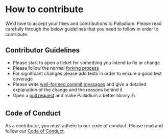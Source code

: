 # How to contribute
We'd love to accept your fixes and contributions to Palladium. Please read carefully through the below guidelines that you need to follow in order to contribute.

## Contributor Guidelines
- Please start to open a ticket for something you intend to fix or change
- Please follow the normal [forking process](https://docs.github.com/en/get-started/quickstart/fork-a-repo)
- For significant changes please add tests in order to ensure a good test coverage
- Please write [well-formed commit messages](https://tbaggery.com/2008/04/19/a-note-about-git-commit-messages.html) and give a detailed explanation of the change and the reasons behind it
- Open a [pull request](https://docs.github.com/en/pull-requests/collaborating-with-pull-requests/proposing-changes-to-your-work-with-pull-requests/creating-a-pull-request) and make Palladium a better library :+1:

## Code of Conduct

As a contributor, you must adhere to our code of conduct. Please read and follow our [Code of
Conduct](https://www.kistler.com/DE/de/ueber-uns/C00000001).